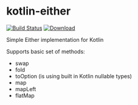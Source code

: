 # kotlin-either

[![Build Status](https://travis-ci.org/paralainer/kotlin-either.svg?branch=master)](https://travis-ci.org/paralainer/kotlin-either)
[![Download](https://api.bintray.com/packages/paralainer/maven/kotlin-either/images/download.svg)](https://bintray.com/paralainer/maven/kotlin-either/_latestVersion)

Simple Either implementation for Kotlin

Supports basic set of methods:
* swap
* fold
* toOption (is using built in Kotlin nullable types)
* map
* mapLeft
* flatMap
